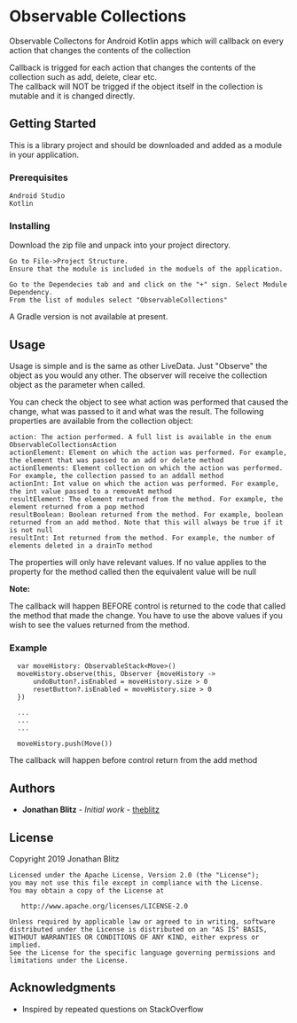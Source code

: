 # Observable Collections
Observable Collectons for Android Kotlin apps which will callback on every action that changes the contents of the collection 

Callback is trigged for each action that changes the contents of the collection such as add, delete, clear etc.  
The callback will NOT be trigged if the object itself in the collection is mutable and it is changed directly. 

## Getting Started

This is a library project and should be downloaded and added as a module in your application.

### Prerequisites
```
Android Studio
Kotlin
```

### Installing

Download the zip file and unpack into your project directory.
```
Go to File->Project Structure.
Ensure that the module is included in the moduels of the application.

Go to the Dependecies tab and and click on the "+" sign. Select Module Dependency.
From the list of modules select "ObservableCollections"
```

A Gradle version is not available at present.

## Usage

Usage is simple and is the same as other LiveData.
Just "Observe" the object as you would any other.
The observer will receive the collection object as the parameter when called.


You can check the object to see what action was performed that caused the change, what was passed to it and what was the result.
The following properties are available from the collection object:
```
action: The action performed. A full list is available in the enum ObservableCollectionsAction
actionElement: Element on which the action was performed. For example, the element that was passed to an add or delete method
actionElements: Element collection on which the action was performed. For example, the collection passed to an addall method
actionInt: Int value on which the action was performed. For example, the int value passed to a removeAt method
resultElement: The element returned from the method. For example, the element returned from a pop method
resultBoolean: Boolean returned from the method. For example, boolean returned from an add method. Note that this will always be true if it is not null
resultInt: Int returned from the method. For example, the number of elements deleted in a drainTo method
```
The properties will only have relevant values. If no value applies to the property for the method called then the equivalent value will be null


**Note:**

The callback will happen BEFORE control is returned to the code that called the method that made the change. You have to use the above values if you wish to see the values returned from the method.


### Example

```
  var moveHistory: ObservableStack<Move>()
  moveHistory.observe(this, Observer {moveHistory ->
      undoButton?.isEnabled = moveHistory.size > 0
      resetButton?.isEnabled = moveHistory.size > 0
  })
  
  ...
  ...
  ...
  
  moveHistory.push(Move())
```
The callback will happen before control return from the add method


## Authors

* **Jonathan Blitz** - *Initial work* - [theblitz](https://github.com/theblitz)


## License
Copyright 2019 Jonathan Blitz
```
Licensed under the Apache License, Version 2.0 (the "License");
you may not use this file except in compliance with the License.
You may obtain a copy of the License at

   http://www.apache.org/licenses/LICENSE-2.0

Unless required by applicable law or agreed to in writing, software
distributed under the License is distributed on an "AS IS" BASIS,
WITHOUT WARRANTIES OR CONDITIONS OF ANY KIND, either express or implied.
See the License for the specific language governing permissions and
limitations under the License.
```

## Acknowledgments

* Inspired by repeated questions on StackOverflow

